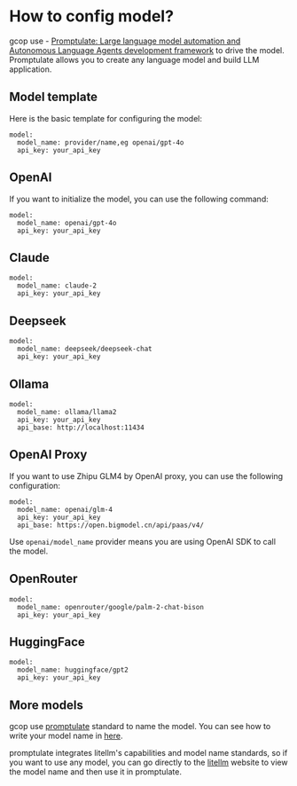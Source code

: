 # How to config model?

gcop use - [Promptulate: Large language model automation and Autonomous Language Agents development framework](https://github.com/Undertone0809/promptulate) to drive the model. Promptulate allows you to create any language model and build LLM application. 

## Model template

Here is the basic template for configuring the model:

```shell
model:
  model_name: provider/name,eg openai/gpt-4o
  api_key: your_api_key
```

## OpenAI

If you want to initialize the model, you can use the following command:

```shell
model:
  model_name: openai/gpt-4o
  api_key: your_api_key
```

## Claude

```shell
model:
  model_name: claude-2
  api_key: your_api_key
```

## Deepseek

```shell
model:
  model_name: deepseek/deepseek-chat
  api_key: your_api_key
```

## Ollama

```shell
model:
  model_name: ollama/llama2
  api_key: your_api_key
  api_base: http://localhost:11434
```

## OpenAI Proxy

If you want to use Zhipu GLM4 by OpenAI proxy, you can use the following configuration:

```shell
model:
  model_name: openai/glm-4
  api_key: your_api_key
  api_base: https://open.bigmodel.cn/api/paas/v4/
```

Use `openai/model_name` provider means you are using OpenAI SDK to call the model.

## OpenRouter

```shell
model:
  model_name: openrouter/google/palm-2-chat-bison
  api_key: your_api_key
```

## HuggingFace

```shell
model:
  model_name: huggingface/gpt2
  api_key: your_api_key
```

## More models

gcop use [promptulate](https://github.com/Undertone0809/promptulate) standard to name the model. You can see how to write your model name in [here](https://www.promptulate.cn/other/how_to_write_model_name.html).

promptulate integrates litellm's capabilities and model name standards, so if you want to use any model, you can go directly to the [litellm](https://docs.litellm.ai/docs/) website to view the model name and then use it in promptulate.
